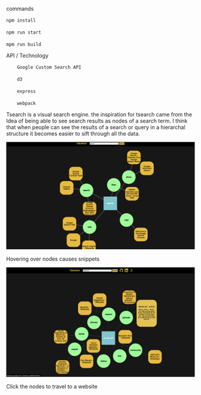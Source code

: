 commands

    npm install
    
    npm run start
    
    mpm run build


API / Technology

        Google Custom Search API
        
        d3
            
        express
        
        webpack
        
        

Tsearch is a visual search engine. 
the inspiration for tsearch came from the Idea of being able to see search results as nodes of a search term.
I think that when people can see the results of a search or query in a hierarchal structure it becomes easier to sift through all the data.

![Tsearch image 1](./public/photos/tsearch.png)

Hovering over nodes causes snippets

![Tsearch image 2](./public/photos/treesearch1.png)

Click the nodes to travel to a website


